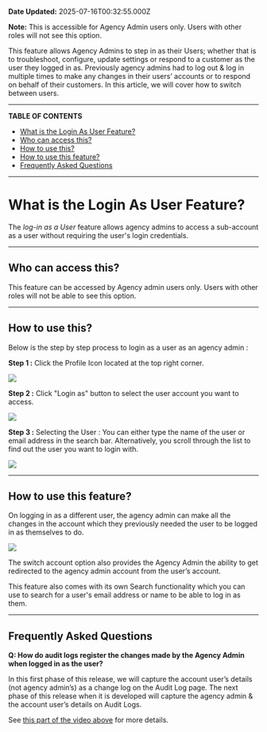 **Date Updated:** 2025-07-16T00:32:55.000Z

**Note:** This is accessible for Agency Admin users only. Users with other roles will not see this option. 

  
This feature allows Agency Admins to step in as their Users; whether that is to troubleshoot, configure, update settings or respond to a customer as the user they logged in as. Previously agency admins had to log out & log in multiple times to make any changes in their users’ accounts or to respond on behalf of their customers. In this article, we will cover how to switch between users.

---

**TABLE OF CONTENTS**

* [What is the Login As User Feature?](#What-is-the-Login-As-User-Feature?)
* [Who can access this?](#Who-can-access-this?)
* [How to use this?](#How-to-use-this?)
* [How to use this feature?](#How-to-use-this-feature?)
* [Frequently Asked Questions](#Frequently-Asked-Questions)

---

# **What is the Login As User Feature?**

  
The _log-in as a User_ feature allows agency admins to access a sub-account as a user without requiring the user's login credentials.

  
---

  
## **Who can access this?**

  
This feature can be accessed by Agency admin users only. Users with other roles will not be able to see this option.

---

## **How to use this?**

  
Below is the step by step process to login as a user as an agency admin :

  
**Step 1 :** Click the Profile Icon located at the top right corner.

  
![](https://s3.amazonaws.com/cdn.freshdesk.com/data/helpdesk/attachments/production/155034618433/original/px4vo_6QMMjQ_ZYpHxTVqpwU-7sKjkZuwQ.png?1728889199)
  
  
**Step 2 :** Click "Login as" button to select the user account you want to access.

  
![](https://s3.amazonaws.com/cdn.freshdesk.com/data/helpdesk/attachments/production/155034618460/original/IJ4niJOLeeZr5yXX5wFVv0xL2-TVzn9iTQ.png?1728889222)
  
  
**Step 3 :** Selecting the User : You can either type the name of the user or email address in the search bar. Alternatively, you scroll through the list to find out the user you want to login with.

  
![](https://s3.amazonaws.com/cdn.freshdesk.com/data/helpdesk/attachments/production/155034618833/original/nt6472FJ6iC-2PItze1sonlfhqQgAFdmxA.png?1728889567)

---

## **How to use this feature?**

  
On logging in as a different user, the agency admin can make all the changes in the account which they previously needed the user to be logged in as themselves to do.  
  
![](https://s3.amazonaws.com/cdn.freshdesk.com/data/helpdesk/attachments/production/48255768432/original/eeqNbXO851vH6i5A9-02i9A_b6Sko0nb6g.gif?1665410588)  
  
The switch account option also provides the Agency Admin the ability to get redirected to the agency admin account from the user’s account.  
  
This feature also comes with its own Search functionality which you can use to search for a user's email address or name to be able to log in as them.

---

## **Frequently Asked Questions**

**Q: How do audit logs register the changes made by the Agency Admin when logged in as the user?**

In this first phase of this release, we will capture the account user’s details (not agency admin’s) as a change log on the Audit Log page. The next phase of this release when it is developed will capture the agency admin & the account user’s details on Audit Logs.  
  
See [this part of the video above](https://www.loom.com/share/05e907acc85741ff8986d490fe9b0bf0?t=207) for more details.